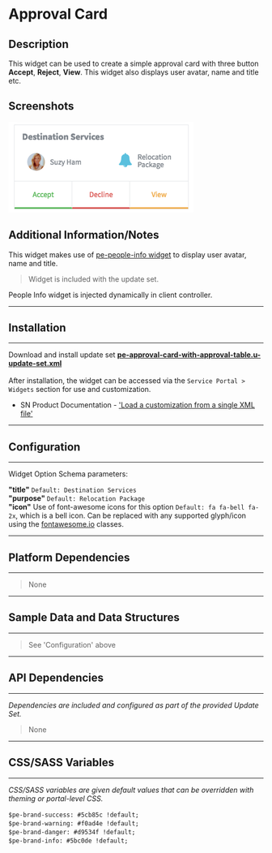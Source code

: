 # Approval Card

## Description

This widget can be used to create a simple approval card with three button **Accept**, **Reject**, **View**. This widget also displays user avatar, name and title etc.

## Screenshots
![alt text](../../images/approval.png "Approval Card Widget")

## Additional Information/Notes

This widget makes use of [pe-people-info widget](https://github.com/platform-experience/serviceportal-widget-library/tree/master/people-card/pe-people-info) to display user avatar, name and title.

> Widget is included with the update set.

People Info widget is injected dynamically in client controller.

---
## Installation
---
Download and install update set **[pe-approval-card-with-approval-table.u-update-set.xml](https://github.com/platform-experience/serviceportal-widget-library/blob/master/approve-card/pe-approval-card-with-approval-table/pe-approval-card-with-approval-table.u-update-set.xml)** <br/><br/>
After installation, the widget can be accessed via the `Service Portal > Widgets` section for use and customization.<br/>
* SN Product Documentation - ['Load a customization from a single XML file'](https://docs.servicenow.com/bundle/jakarta-application-development/page/build/system-update-sets/task/t_SaveAnUpdateSetAsAnXMLFile.html)

---
## Configuration
---
Widget Option Schema parameters:

**"title"**  `Default: Destination Services`<br/>
**"purpose"**   `Default: Relocation Package`<br/>
**"icon"** Use of font-awesome icons for this option  `Default: fa fa-bell fa-2x`, which is a bell icon. Can be replaced with any supported glyph/icon using the [fontawesome.io](http://fontawesome.io/cheatsheet/) classes.

---
## Platform Dependencies
---
> None
---
## Sample Data and Data Structures
---
> See 'Configuration' above
---
## API Dependencies
---
<i>Dependencies are included and configured as part of the provided Update Set.</i>
> None
---
## CSS/SASS Variables
---
_CSS/SASS variables are given default values that can be overridden with theming or portal-level CSS._

`$pe-brand-success: #5cb85c !default;`<br/>
`$pe-brand-warning: #f0ad4e !default;`<br/>
`$pe-brand-danger: #d9534f !default;`<br/>
`$pe-brand-info: #5bc0de !default;`<br/>
